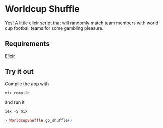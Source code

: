 # Worldcup Shuffle

Yes! A little elixir script that will randomly match team members with world cup football teams for some gambling pleasure.

## Requirements
[Elixir](https://elixir-lang.org/install.html)

## Try it out
Compile the app with
```elixir
mix compile
```

and run it

```elixir
iex -S mix 

> WorldcupShuffle.go_shuffle()
```
